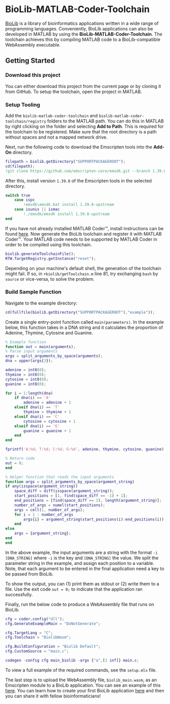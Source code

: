# BioLib-MATLAB-Coder-Toolchain

[BioLib](https://biolib.com) is a library of bioinformatics applications written in a wide range of programming languages. Conveniently, BioLib applications can also be developed in MATLAB by using the **BioLib-MATLAB-Coder-Toolchain**. The toolchain achieves this by compiling MATLAB code to a BioLib-compatible WebAssembly executable.

## Getting Started

### Download this project
You can either download this project from the current page or by cloning it from GitHub. To setup the toolchain, open the project in MATLAB.

### Setup Tooling

Add the `biolib-matlab-coder-toolchain` and `biolib-matlab-coder-toolchain/registry` folders to the MATLAB path. You can do this in MATLAB by right clicking on the folder and selecting **Add to Path**. This is required for the toolchain to be registered. Make sure that the root directory is a path without spaces and not a mapped network drive.

Next, run the following code to download the Emscripten tools into the **Add-On** directory.

```matlab
filepath = biolib.getDirectory("SUPPORTPACKAGEROOT");
cd(filepath);
!git clone https://github.com/emscripten-core/emsdk.git --branch 1.39.8;
```

After this, install version `1.39.8` of the Emscripten tools in the selected directory.

```matlab
switch true
    case ispc
        !emsdk\emsdk.bat install 1.39.8-upstream
    case isunix || ismac
        !./emsdk/emsdk install 1.39.8-upstream 
end
```

If you have not already installed MATLAB Coder™, install instructions can be found [here](https://se.mathworks.com/help/coder/getting-started-with-matlab-coder.html). Now generate the BioLib toolchain and register it with MATLAB Coder™. Your MATLAB code needs to be supported by MATLAB Coder in order to be compiled using this toolchain.

```matlab
biolib.generateToolchainFile();
RTW.TargetRegistry.getInstance("reset");
```

Depending on your machine's default shell, the generation of the toolchain might fail. If so, in `+biolib/getToolchain.m` line 81, try exchanging `bash` by `source` or vice-versa, to solve the problem. 


### Build Sample Function
Navigate to the example directory:

```matlab
cd(fullfile(biolib.getDirectory("SUPPORTPACKAGEROOT"),"example"));
```

Create a single entry-point function called `main(parameters)`. In the example below, this function takes in a DNA string and it calculates the proportion of Adenine, Thymine, Cytosine and Guanine.

```matlab
% Example function
function out = main(arguments);
% Parse input arguments
args = split_arguments_by_space(arguments);
dna = upper(args{3});

adenine = int8(0);
thymine = int8(0);
cytosine = int8(0);
guanine = int8(0);

for i = 1:length(dna)
    if dna(i) == 'A'
        adenine = adenine + 1
    elseif dna(i) == 'T'
        thymine = thymine + 1
    elseif dna(i) == 'C'
        cytosine = cytosine + 1
    elseif dna(i) == 'G'
        guanine = guanine + 1
    end
end

fprintf('A:%d; T:%d; C:%d; G:%d', adenine, thymine, cytosine, guanine)

% Return code
out = 0;
end

% Helper function that reads the input arguments
function args = split_arguments_by_space(argument_string)
if any(isspace(argument_string))
    space_diff = diff(isspace(argument_string));
    start_positions = [1, find(space_diff == -1) + 1];
    end_positions = [find(space_diff == 1), length(argument_string)];
    number_of_args = numel(start_positions);
    args = cell(1, number_of_args);
    for i = 1 : number_of_args
        args{i} = argument_string(start_positions(i):end_positions(i));
    end
else
    args = {argument_string};
end
end
```

In the above example, the input arguments are a string with the format `-i [DNA_STRING]` where `-i` is the key and `[DNA_STRING]` the value. We split the parameter string in the example, and assign each position to a variable. Note, that each argument to be entered in the final application need a key to be passed from BioLib. 

To show the output, you can (1) print them as stdout or (2) write them to a file. Use the exit code `out = 0;` to indicate that the application ran successfully. 

Finally, run the below code to produce a WebAssembly file that runs on BioLib.

```matlab
cfg = coder.config("dll");
cfg.GenerateExampleMain = "DoNotGenerate";

cfg.TargetLang = "C";
cfg.Toolchain = "BiolibWasm";

cfg.BuildConfiguration = "Biolib Default";
cfg.CustomSource = "main.c";

codegen -config cfg main_biolib -args {"a",[1 inf]} main.c;
```

To view a full example of the required commands, see the `setup.mlx` file.

The last step is to upload the WebAssembly file, `biolib_main.wasm`, as an Emscripten module to a BioLib application. You can see an example of this [here](https://biolib.com/laurabiolib/BioLib-MATLAB-ToolChain/). You can learn how to create your first BioLib application [here](https://biolib.com/docs/building-applications/creating-your-first-application) and then you can share it with fellow bioinformaticians!
